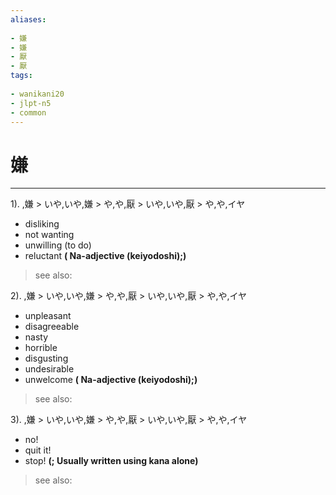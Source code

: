 ```yaml
---
aliases:
    
- 嫌
- 嫌
- 厭
- 厭
tags:
    
- wanikani20
- jlpt-n5
- common
---
```


# 嫌
---
1).
,嫌 > いや,いや,嫌 > や,や,厭 > いや,いや,厭 > や,や,イヤ

- disliking
- not wanting
- unwilling (to do)
- reluctant
**( Na-adjective (keiyodoshi);)**
> see also: 
            
2).
,嫌 > いや,いや,嫌 > や,や,厭 > いや,いや,厭 > や,や,イヤ

- unpleasant
- disagreeable
- nasty
- horrible
- disgusting
- undesirable
- unwelcome
**( Na-adjective (keiyodoshi);)**
> see also: 
            
3).
,嫌 > いや,いや,嫌 > や,や,厭 > いや,いや,厭 > や,や,イヤ

- no!
- quit it!
- stop!
**(; Usually written using kana alone)**
> see also: 
            